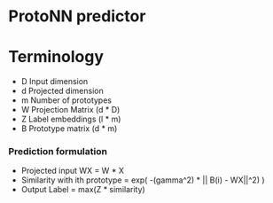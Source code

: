 # ProtoNN predictor

# Terminology

  - D Input dimension
  - d Projected dimension
  - m Number of prototypes
  - W Projection Matrix (d * D)
  - Z Label embeddings (l * m)
  - B Prototype matrix (d * m)

### Prediction formulation

- Projected input WX = W * X
- Similarity with ith prototype = exp( -(gamma^2) * || B(i) - WX||^2) )
- Output Label = max(Z * similarity)

